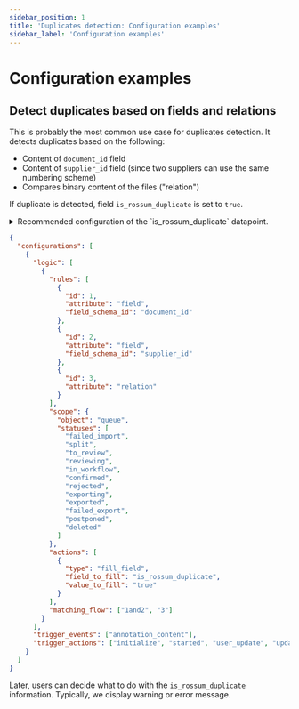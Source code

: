 ```yaml
---
sidebar_position: 1
title: 'Duplicates detection: Configuration examples'
sidebar_label: 'Configuration examples'
---
```


# Configuration examples

## Detect duplicates based on fields and relations

This is probably the most common use case for duplicates detection. It detects duplicates based on the following:

- Content of `document_id` field
- Content of `supplier_id` field (since two suppliers can use the same numbering scheme)
- Compares binary content of the files ("relation")

If duplicate is detected, field `is_rossum_duplicate` is set to `true`.

<details>
  <summary>Recommended configuration of the `is_rossum_duplicate` datapoint.</summary>

```json
{
  "rir_field_names": [],
  "constraints": {
    "required": true
  },
  "score_threshold": 0.0,
  "default_value": "false",
  "category": "datapoint",
  "id": "is_rossum_duplicate",
  "label": "is_rossum_duplicate",
  "hidden": true,
  "disable_prediction": true,
  "type": "enum",
  "can_export": false,
  "ui_configuration": {
    "type": "data",
    "edit": "disabled"
  },
  "options": [
    {
      "value": "true",
      "label": "true"
    },
    {
      "value": "false",
      "label": "false"
    }
  ]
}
```

</details>

```json
{
  "configurations": [
    {
      "logic": [
        {
          "rules": [
            {
              "id": 1,
              "attribute": "field",
              "field_schema_id": "document_id"
            },
            {
              "id": 2,
              "attribute": "field",
              "field_schema_id": "supplier_id"
            },
            {
              "id": 3,
              "attribute": "relation"
            }
          ],
          "scope": {
            "object": "queue",
            "statuses": [
              "failed_import",
              "split",
              "to_review",
              "reviewing",
              "in_workflow",
              "confirmed",
              "rejected",
              "exporting",
              "exported",
              "failed_export",
              "postponed",
              "deleted"
            ]
          },
          "actions": [
            {
              "type": "fill_field",
              "field_to_fill": "is_rossum_duplicate",
              "value_to_fill": "true"
            }
          ],
          "matching_flow": ["1and2", "3"]
        }
      ],
      "trigger_events": ["annotation_content"],
      "trigger_actions": ["initialize", "started", "user_update", "updated"]
    }
  ]
}
```

Later, users can decide what to do with the `is_rossum_duplicate` information. Typically, we display warning or error message.
